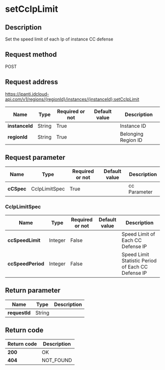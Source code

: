# setCcIpLimit


## Description
Set the speed limit of each Ip of instance CC defense

## Request method
POST

## Request address
https://ipanti.jdcloud-api.com/v1/regions/{regionId}/instances/{instanceId}:setCcIpLimit

|Name|Type|Required or not|Default value|Description|
|---|---|---|---|---|
|**instanceId**|String|True||Instance ID|
|**regionId**|String|True||Belonging Region ID|

## Request parameter
|Name|Type|Required or not|Default value|Description|
|---|---|---|---|---|
|**cCSpec**|CcIpLimitSpec|True||cc Parameter|

### CcIpLimitSpec
|Name|Type|Required or not|Default value|Description|
|---|---|---|---|---|
|**ccSpeedLimit**|Integer|False||Speed Limit of Each CC Defense IP|
|**ccSpeedPeriod**|Integer|False||Speed Limit Statistic Period of Each CC Defense IP|

## Return parameter
|Name|Type|Description|
|---|---|---|
|**requestId**|String||



## Return code
|Return code|Description|
|---|---|
|**200**|OK|
|**404**|NOT_FOUND|

